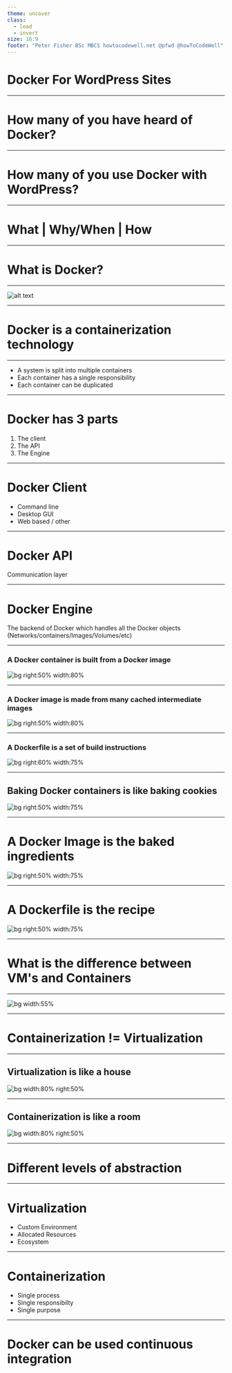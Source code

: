 ```yaml
---
theme: uncover
class:
  - lead
  - invert
size: 16:9
footer: "Peter Fisher BSc MBCS howtocodewell.net @pfwd @howToCodeWell"
---
```


# Docker For WordPress Sites


---

# How many of you have heard of Docker?

--- 

# How many of you use Docker with WordPress?

---

# What | Why/When | How

---
# What is Docker?

---

![alt text](../src/assets/images/docker_was_born.jpg)

---
# Docker is a containerization technology

---
- A system is split into multiple containers
- Each container has a single responsibility
- Each container can be duplicated
---
# Docker has 3 parts

1) The client
2) The API
3) The Engine

---
# Docker Client

- Command line
- Desktop GUI
- Web based / other
---
# Docker API

Communication layer

---
# Docker Engine

The backend of Docker which handles all the Docker objects (Networks/containers/Images/Volumes/etc)

---
### A Docker container is built from a Docker image

![bg right:50% width:80%](../src/assets/images/contains_eggs.jpg)

---
### A Docker image is made from many cached intermediate images

![bg right:50% width:80%](../src/assets/images/caching.jpg)

---
### A Dockerfile is a set of build instructions

![bg right:60% width:75%](../src/assets/images/instructions.jpg)

---
## Baking Docker containers is like baking cookies

![bg right:50% width:75%](../src/assets/images/baking.jpg)

---
# A Docker Image is the baked ingredients
![bg right:50% width:75%](../src/assets/images/cookies.jpg)

---
# A Dockerfile is the recipe
![bg right:50% width:75%](../src/assets/images/recipe.jpg)

---

# What is the difference between VM's and Containers

---
![bg width:55%](../src/assets/images/containers_virtual_machines.jpg)

---
# Containerization != Virtualization

---
## Virtualization is like a house
![bg width:80% right:50%](../src/assets/images/simple_house_floor_plan.gif)

---
## Containerization is like a room
![bg width:80% right:50%](../src/assets/images/room.jpg)

---
# Different levels of abstraction

---
# Virtualization
- Custom Environment
- Allocated Resources
- Ecosystem

---
# Containerization
- Single process
- Single responsibilty
- Single purpose

---
# Docker can be used continuous integration